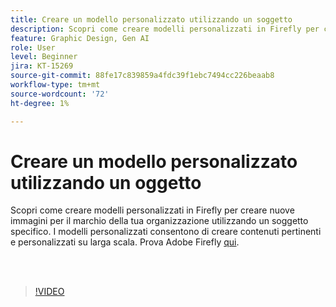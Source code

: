 ```yaml
---
title: Creare un modello personalizzato utilizzando un soggetto
description: Scopri come creare modelli personalizzati in Firefly per creare nuove immagini per il marchio della tua organizzazione utilizzando un soggetto specifico
feature: Graphic Design, Gen AI
role: User
level: Beginner
jira: KT-15269
source-git-commit: 88fe17c839859a4fdc39f1ebc7494cc226beaab8
workflow-type: tm+mt
source-wordcount: '72'
ht-degree: 1%

---
```


# Creare un modello personalizzato utilizzando un oggetto

Scopri come creare modelli personalizzati in Firefly per creare nuove immagini per il marchio della tua organizzazione utilizzando un soggetto specifico. I modelli personalizzati consentono di creare contenuti pertinenti e personalizzati su larga scala. Prova Adobe Firefly [qui](https://firefly.adobe.com/).

<br> 

>[!VIDEO](https://video.tv.adobe.com/v/3428094?quality=12&learn=on&hidetitle=true)
